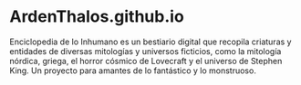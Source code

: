 # ArdenThalos.github.io
Enciclopedia de lo Inhumano es un bestiario digital que recopila criaturas y entidades de diversas mitologías y universos ficticios, como la mitología nórdica, griega, el horror cósmico de Lovecraft y el universo de Stephen King. Un proyecto para amantes de lo fantástico y lo monstruoso.
